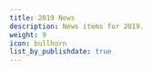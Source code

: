 ```yaml
---
title: 2019 News
description: News items for 2019.
weight: 9
icon: bullhorn
list_by_publishdate: true
---
```

